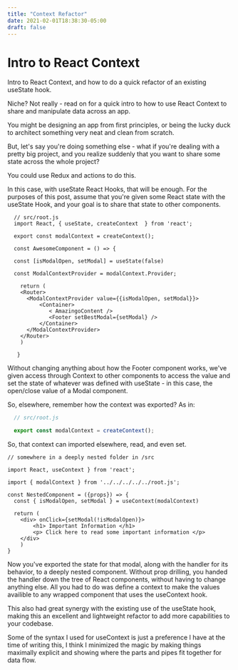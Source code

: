 ```yaml
---
title: "Context Refactor"
date: 2021-02-01T18:38:30-05:00
draft: false
---
```


# Intro to React Context

Intro to React Context, and how to do a quick refactor of an existing useState hook.

Niche? Not really - read on for a quick intro to how to use React Context to share and manipulate data across an app.


You might be designing an app from first principles, or being the lucky duck to architect something very neat and clean from scratch.

But, let's say you're doing something else - what if you're dealing with a pretty big project, and you realize suddenly that you want to share some state across the whole project?

You could use Redux and actions to do this.

In this case, with useState React Hooks, that will be enough. For the purposes of this post, assume that you're given some React state with the useState Hook, and your goal is to share that state to other components.

```react
  // src/root.js
  import React, { useState, createContext  } from 'react'; 

  export const modalContext = createContext();

  const AwesomeComponent = () => {

  const [isModalOpen, setModal] = useState(false)

  const ModalContextProvider = modalContext.Provider;

    return (
    <Router>
      <ModalContextProvider value={{isModalOpen, setModal}}>
          <Container>
             < AmazingoContent />
             <Footer setBestModal={setModal} />
          </Container>
      </ModalContextProvider>
    </Router>
    )

   }
```

Without changing anything about how the Footer component works, we've given access through Context to other components to access the value and set the state of whatever was defined with useState - in this case, the open/close value of a Modal component.

So, elsewhere, remember how the context was exported? As in:

```javascript
  // src/root.js

  export const modalContext = createContext();

```

So, that context can imported elsewhere, read, and even set.

```react
// somewhere in a deeply nested folder in /src

import React, useContext } from 'react';

import { modalContext } from '../../../../../root.js';

const NestedComponent = ({props}) => {
  const { isModalOpen, setModal } = useContext(modalContext)
  
  return (
    <div> onClick={setModal(!isModalOpen)}>
        <h1> Important Information </h1>
        <p> Click here to read some important information </p>
    </div>
    )
}

```

Now you've exported the state for that modal, along with the handler for its behavior, to a deeply nested component. Without prop drilling, you handed the handler down the tree of React components, without having to change anything else. All you had to do was define a context to make the values availible to any wrapped component that uses the useContext hook.

This also had great synergy with the existing use of the useState hook, making this an excellent and lightweight refactor to add more capabilities to your codebase.

Some of the syntax I used for useContext is just a preference I have at the time of writing this, I think I minimized the magic by making things maximally explicit and showing where the parts and pipes fit together for data flow.
